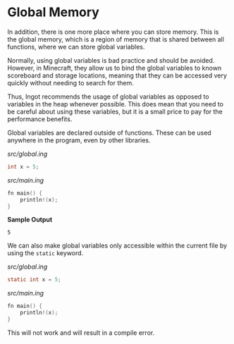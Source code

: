 # Global Memory

In addition, there is one more place where you can store memory. This is the global memory, which is a region of memory that is shared between all functions, where we can store global variables.

Normally, using global variables is bad practice and should be avoided. However, in Minecraft, they allow us to bind the global variables to known scoreboard and storage locations, meaning that they can be accessed very quickly without needing to search for them.

Thus, Ingot recommends the usage of global variables as opposed to variables in the heap whenever possible. This does mean that you need to be careful about using these variables, but it is a small price to pay for the performance benefits.

Global variables are declared outside of functions. These can be used anywhere in the program, even by other libraries. 

_src/global.ing_
```C
int x = 5;
```

_src/main.ing_
```C
fn main() {
    println!(x);
}
```

**Sample Output**
```
5
```

We can also make global variables only accessible within the current file by using the `static` keyword.

_src/global.ing_
```C
static int x = 5;
```

_src/main.ing_
```C
fn main() {
    println!(x);
}
```

This will not work and will result in a compile error.

